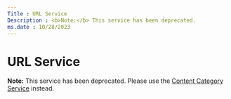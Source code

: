 ```yaml
---
Title : URL Service
Description : <b>Note:</b> This service has been deprecated.
ms.date : 10/28/2023
---
```



# URL Service





<b>Note:</b> This service has been deprecated.
Please use the <a
href="content-category-service.md"
class="xref" target="_blank">Content Category Service</a> instead.






